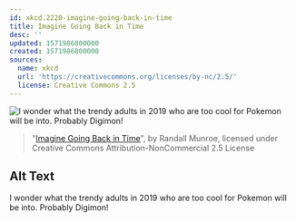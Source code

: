 ```yaml
---
id: xkcd.2220-imagine-going-back-in-time
title: Imagine Going Back in Time
desc: ''
updated: 1571986800000
created: 1571986800000
sources:
  name: xkcd
  url: 'https://creativecommons.org/licenses/by-nc/2.5/'
  license: Creative Commons 2.5
---
```

![I wonder what the trendy adults in 2019 who are too cool for Pokemon will be into. Probably Digimon!](https://imgs.xkcd.com/comics/imagine_going_back_in_time.png)
> "[Imagine Going Back in Time](https://xkcd.com/2220/)", by Randall Munroe, licensed under Creative Commons Attribution-NonCommercial 2.5 License

## Alt Text
I wonder what the trendy adults in 2019 who are too cool for Pokemon will be into. Probably Digimon!
